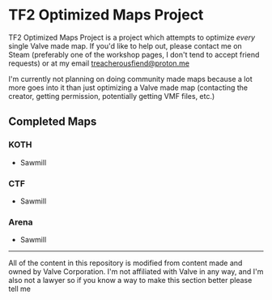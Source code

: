 # TF2 Optimized Maps Project

TF2 Optimized Maps Project is a project which attempts to optimize _every_ single Valve made map.
If you'd like to help out, please contact me on Steam (preferably one of the workshop pages, I don't tend to accept friend requests) or at my email treacherousfiend@proton.me
    
I'm currently not planning on doing community made maps because a lot more goes into it than just optimizing a Valve made map (contacting the creator, getting permission, potentially getting VMF files, etc.) 

## Completed Maps

### KOTH
- Sawmill

### CTF
- Sawmill

### Arena
- Sawmill

---
All of the content in this repository is modified from content made and owned by Valve Corporation.
I'm not affiliated with Valve in any way, and I'm also not a lawyer so if you know a way to make this section better please tell me
